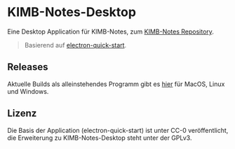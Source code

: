 # KIMB-Notes-Desktop

Eine Desktop Application für KIMB-Notes, zum [KIMB-Notes Repository](https://github.com/kimb-technologies/KIMB-Notes).

>
> Basierend auf [electron-quick-start](https://github.com/electron/electron-quick-start).
>

## Releases
Aktuelle Builds als alleinstehendes Programm gibt es [hier](https://github.com/kimb-technologies/KIMB-Notes-Desktop/releases) für MacOS, Linux und Windows.

## Lizenz
Die Basis der Application (electron-quick-start) ist unter CC-0 veröffentlicht, die Erweiterung zu KIMB-Notes-Desktop steht unter der GPLv3.
